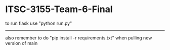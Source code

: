 # ITSC-3155-Team-6-Final

to run flask use "python run.py"

-------------

also remember to do "pip install -r requirements.txt" when pulling new version of main
